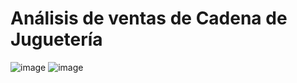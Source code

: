 # Análisis de ventas de Cadena de Juguetería


![image](https://github.com/gchipanap/Data-Science-Portfolio/assets/64268942/c76058ec-0f8d-4149-9922-e33fee74eb64)
![image](https://github.com/gchipanap/Data-Science-Portfolio/assets/64268942/25889283-2189-415f-9bae-f97dee5cecd1)

